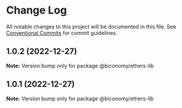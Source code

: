 # Change Log

All notable changes to this project will be documented in this file.
See [Conventional Commits](https://conventionalcommits.org) for commit guidelines.

## 1.0.2 (2022-12-27)

**Note:** Version bump only for package @biconomy/ethers-lib

## 1.0.1 (2022-12-27)

**Note:** Version bump only for package @biconomy/ethers-lib
